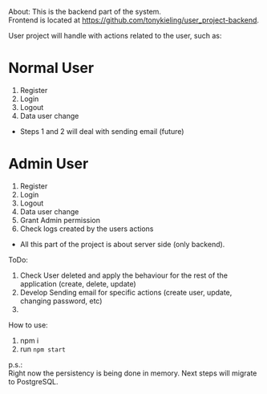 About:
 This is the backend part of the system.  
 Frontend is located at https://github.com/tonykieling/user_project-backend.  

 User project will handle with actions related to the user, such as:

# Normal User  
 1. Register
 2. Login
 3. Logout
 4. Data user change
 
 * Steps 1 and 2 will deal with sending email (future)

# Admin User
 1. Register
 2. Login
 3. Logout
 4. Data user change
 5. Grant Admin permission
 6. Check logs created by the users actions

 * All this part of the project is about server side (only backend).

 ToDo:
 1. Check User deleted and apply the behaviour for the rest of the application (create, delete, update)
 2. Develop Sending email for specific actions (create user, update, changing password, etc)
 3. 

 How to use:
 1. npm i
 2. run `npm start`  
 
 p.s.:  
 Right now the persistency is being done in memory. Next steps will migrate to PostgreSQL.